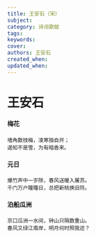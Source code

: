 ```yaml
---
title: 王安石（宋）
subject: 
category: 诗词歌赋
tags: 
keywords: 
cover: 
authors: 王安石
created_when: 
updated_when: 
---
```


# 王安石

#### 梅花

```
墙角数枝梅，凌寒独自开；
遥知不是雪，为有暗香来。
```

#### 元日

```
爆竹声中一岁除，春风送暖入屠苏。
千门万户曈曈日，总把新桃换旧符。
```

#### 泊船瓜洲

```
京口瓜洲一水间，钟山只隔数重山。
春风又绿江南岸，明月何时照我还？
```
